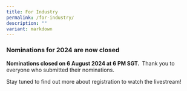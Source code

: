 ```yaml
---
title: For Industry
permalink: /for-industry/
description: ""
variant: markdown
---
```

<style type="text/css">
.content h4 {
    color: #B41E8E;
    font-weight: 700;
}
</style>
<h3>Nominations for 2024 are now closed</h3>
<p><strong>Nominations closed on 6 August 2024 at 6 PM SGT. </strong>&nbsp;Thank you to everyone who submitted their nominations.</p>
<p>Stay tuned to find out more about registration to watch the livestream!</p>